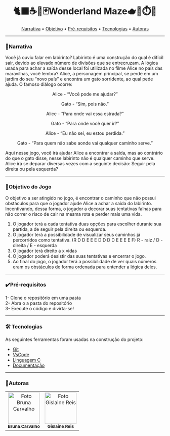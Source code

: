 <h1 align="center">🐈‍⬛☕️🎩🃏Wonderland Maze🫖🍄⏱️🐇</h1>

<p align="center">
 <a href="#📖Narrativa">Narrativa</a> •
 <a href="#🎯Objetivo-do-Jogo">Objetivo</a> • 
 <a href="#-✔️Pr-e-requisitos">Pré-requisitos</a> • 
 <a href="#🛠 Tecnologias">Tecnologias</a> • 
 <a href="#🤝Autoras">Autoras</a>
</p>

---

### 📖Narrativa
Você já ouviu falar em labirinto? Labirinto é uma construção do qual é difícil sair, devido ao elevado número de divisões que se entrecruzam. A lógica usada para achar a saída desse local foi utilizada no filme Alice no país das maravilhas, você lembra? Alice, a personagem principal, se perde em um jardim do seu “novo país” e encontra um gato sorridente, ao qual pede ajuda. O famoso diálogo ocorre:
<p align="center">Alice - “Você pode me ajudar?” </p>
<p align="center">Gato - “Sim, pois não.”</p>
<p align="center">Alice - “Para onde vai essa estrada?”</p>
<p align="center">Gato - “Para onde você quer ir?” </p>
<p align="center">Alice - “Eu não sei, eu estou perdida.”</p>
<p align="center">Gato - “Para quem não sabe aonde vai qualquer caminho serve.”</p>
Aqui nesse jogo, você irá ajudar Alice a encontrar a saída, mas ao contrário do que o gato disse, nesse labirinto não é qualquer caminho que serve. Alice irá se deparar diversas vezes com a seguinte decisão: Seguir pela direita ou pela esquerda?

---

### 🎯Objetivo do Jogo
O objetivo a ser atingido no jogo, é encontrar o caminho que não possui obstáculos para que o jogador ajude Alice a achar a saída do labirinto. Incentivando, dessa forma, o jogador a decorar suas tentativas falhas para não correr o risco de cair na mesma rota e perder mais uma vida.
1. O jogador terá a cada tentativa duas opções para escolher durante sua partida, a de seguir pela direita ou esquerda.
2. O jogador terá a possibilidade de visualizar seus caminhos já percorridos como tentativa. (R D D E E E D D D D E E E E F) R - raiz / D - direita / E - esquerda
3. O jogador terá direito a x vidas
4. O jogador poderá desistir das suas tentativas e encerrar o jogo.
5. Ao final do jogo, o jogador terá a possibilidade de ver quais números eram os obstáculos de forma ordenada para entender a lógica deles.

---

### ✔️Pré-requisitos
1- Clone o repositório em uma pasta <br>
2- Abra o a pasta do repositório <br>
3- Execute o código e divirta-se!

---

### 🛠 Tecnologias
As seguintes ferramentas foram usadas na construção do projeto:
- [Git](https://git-scm.com/)
- [VsCode](https://code.visualstudio.com/)
- [Linguagem C](https://en.cppreference.com/w/)
- [Documentação](https://docs.google.com/document/d/1W31q2r8mZhXl0nWS5bE5fHKduXYnzYA0tV24g3TUO6o)

---

### 🤝Autoras
<table>
  <tbody>
    <tr>
      <td align="center">
      <a href="https://github.com/brunacarvalho202">
        <img src="https://avatars.githubusercontent.com/u/107653834?v=4" width="100px;" alt="Foto Bruna Carvalho"/><br>
        <sub>
          <b>Bruna Carvalho</b>
        </sub>
      </a>
     </td>
     <td align="center">
      <a href="https://github.com/lainereis2002">
        <img src="https://avatars.githubusercontent.com/u/116602650?v=4" width="100px;" alt="Foto Gislaine Reis"/><br>
        <sub>
          <b>Gislaine Reis</b>
        </sub>
      </a> 
    </tr>
  </tbody>
</table>
